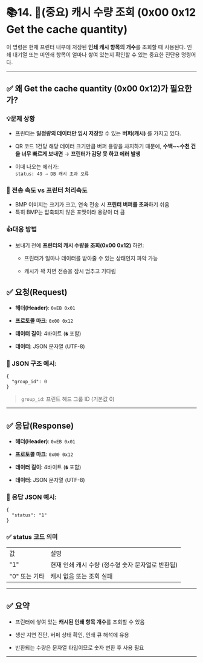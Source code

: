 # 📚14. 📌(중요) 캐시 수량 조회 (0x00 0x12 Get the cache quantity)

이 명령은 현재 프린터 내부에 저장된 **인쇄 캐시 항목의 개수**를 조회할 때 사용된다. 인쇄 대기열 또는 미인쇄 항목이 얼마나 쌓여 있는지 확인할 수 있는 중요한 진단용 명령어다.

---

## ✅ 왜 Get the cache quantity (0x00 0x12)가 필요한가?

### 💡문제 상황

- 프린터는 **일정량의 데이터만 임시 저장**할 수 있는 **버퍼(캐시)** 를 가지고 있다.
    
- QR 코드 1건당 해당 데이터 크기만큼 버퍼 용량을 차지하기 때문에, **수백~~수천 건을 너무 빠르게 보내면** → **프린터가 감당 못 하고 에러 발생**
    
- 이때 나오는 에러가:  
    `status: 49 → DB 캐시 초과 오류`
    
### 🔹 전송 속도 vs 프린터 처리속도

- BMP 이미지는 크기가 크고, 연속 전송 시 **프린터 버퍼를 초과**하기 쉬움
- 특히 BMP는 압축되지 않은 포맷이라 용량이 더 큼

### 👍대응 방법

- 보내기 전에 **프린터의 캐시 수량을 조회(0x00 0x12)** 하면:
    
    - 프린터가 얼마나 데이터를 받아줄 수 있는 상태인지 파악 가능
        
    - 캐시가 꽉 차면 전송을 잠시 멈추고 기다림


## ✅ 요청(Request)

- **헤더(Header)**: `0xEB 0x01`
    
- **프로토콜 마크**: `0x00 0x12`
    
- **데이터 길이**: 4바이트 (`�` 포함)
    
- **데이터**: JSON 문자열 (UTF-8)

### 📄 JSON 구조 예시:

```
{
  "group_id": 0
}
```

> `group_id`: 프린트 헤드 그룹 ID (기본값 0)

---

## ✅ 응답(Response)

- **헤더(Header)**: `0xEB 0x01`
    
- **프로토콜 마크**: `0x00 0x12`
    
- **데이터 길이**: 4바이트 (`�` 포함)
    
- **데이터**: JSON 문자열 (UTF-8)
    

### 📄 응답 JSON 예시:

```
{
  "status": "1"
}
```

### ✅ status 코드 의미

|   |   |
|---|---|
|값|설명|
|"1"|현재 인쇄 캐시 수량 (정수형 숫자 문자열로 반환됨)|
|"0" 또는 기타|캐시 없음 또는 조회 실패|

---

## ✅ 요약

- 프린터에 쌓여 있는 **캐시된 인쇄 항목 개수**를 조회할 수 있음
    
- 생산 지연 진단, 버퍼 상태 확인, 인쇄 큐 해석에 유용
    
- 반환되는 수량은 문자열 타입이므로 숫자 변환 후 사용 필요

---